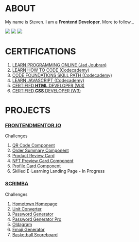 # ABOUT

My name is Steven.  I am a __Frontend Developer__.  More to follow...


<img src="https://cdn.jsdelivr.net/gh/devicons/devicon/icons/html5/html5-plain.svg" />
<img src="https://cdn.jsdelivr.net/gh/devicons/devicon/icons/css3/css3-plain.svg" />
<img src="https://cdn.jsdelivr.net/gh/devicons/devicon/icons/javascript/javascript-plain.svg" />



# CERTIFICATIONS

1. [LEARN PROGRAMMING ONLINE (Jad Joubran)](https://github.com/javascriptooo/javascriptooo/blob/master/certifications/certificate_of_completion_learn_programming_online_steven_orr.pdf)
2. [LEARN HOW TO CODE (Codecademy)](https://github.com/javascriptooo/javascriptooo/blob/master/certifications/certificate_of_completion_learn_how_to_code_course_steven_orr.pdf)
3. [CODE FOUNDATIONS SKILL PATH (Codecademy)](https://github.com/javascriptooo/javascriptooo/blob/master/certifications/certificate_of_completion_code_foundations_skill_path_steven_orr.pdf)
4. [LEARN JAVASCRIPT (Codecademy)](https://github.com/javascriptooo/javascriptooo/blob/master/certifications/certificate_of_completion_learn_javascript_course_steven_orr.pdf)
5. [CERTIFIED __HTML__ DEVELOPER (W3)](https://github.com/javascriptooo/javascriptooo/blob/master/certifications/certificate_of_completion_html_steven_orr.pdf)
6. [CERTIFIED __CSS__ DEVELOPER (W3)](https://github.com/javascriptooo/javascriptooo/blob/master/certifications/certificate_of_completion_css_steven_orr.pdf)


# PROJECTS

### [FRONTENDMENTOR.IO](https://github.com/javascriptooo/frontendmentorio)

Challenges
1. [QR Code Component](https://jsooo-fe-mentor-qr-code-component.netlify.app)
2. [Order Summary Component](https://jsooo-fe-mentor-order-summary-comp.netlify.app/)
3. [Product Review Card](https://jsooo-fe-mentor-product-preview-card.netlify.app/)
4. [NFT Preview Card Component](https://jsooo-fe-mentor-nft-preview-card.netlify.app/)
5. [Profile Card Component](https://jsooo-fe-mentor-profile-card-comp.netlify.app/)
6. Skilled E-Learning Landing Page - In Progress

### [SCRIMBA](https://github.com/javascriptooo/scrimba)
Challenges
1. [Hometown Homepage](https://jsooo-scrimba-hometown-homepage.netlify.app/)
2. [Unit Converter](https://jsooo-scrimba-unit-converter.netlify.app/)
3. [Password Generator](https://jsooo-scrimba-password-generator.netlify.app/)
4. [Password Generator Pro](https://jsooo-scrimba-password-generator-pro.netlify.app/)
5. [Oldagram](https://jsooo-scrimba-oldagram.netlify.app/)
6. [Emoji Generator](https://jsooo-scrimba-emoji-generator.netlify.app/)
7. [Basketball Scoreboard](https://jsooo-scrimba-basketball-scoreboard.netlify.app/)
